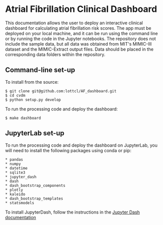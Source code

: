 # Atrial Fibrillation Clinical Dashboard

This documentation allows the user to deploy an interactive clinical dashboard for calculating atrial fibrillation risk scores. The app must be deployed on your local machine, and it can be run using the command line or by running the code in the Jupyter notebooks. The repository does not include the sample data, but all data was obtained from MIT's MIMIC-III dataset and the MIMIC-Extract output files. Data should be placed in the corresponding data folders within the repository.

## Command-line set-up

To install from the source:

    $ git clone git@github.com:lottcl/AF_dashboard.git
    $ cd cvdm
    $ python setup.py develop


To run the processing code and deploy the dashboard:

    $ make dashboard


## JupyterLab set-up

To run the processing code and deploy the dashboard on JupyterLab, you will need to install the following packages using conda or pip:

    * pandas
    * numpy
    * datetime
    * sqlite3
    * jupyter_dash
    * dash
    * dash_bootstrap_components
    * plotly
    * kaleido
    * dash_bootstrap_templates
    * statsmodels

To install JupyterDash, follow the instructions in the [Jupyter Dash documentation](https://github.com/plotly/jupyter-dash)
